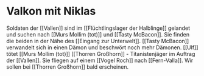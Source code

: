 # Valkon mit Niklas
Soldaten der [[Vallen]] sind im [[Flüchtlingslager der Halblinge]] gelandet und suchen nach [[Murs Mollim (tot)]] und [[Tasty McBacon]]. Sie finden die beiden in der Nähe des [[Eingang zur Unterwelt]]. [[Tasty McBacon]] verwandelt sich in einen Dämon und beschwört noch mehr Dämonen.
[[Ulf]] tötet [[Murs Mollim (tot)]]
[[Thorren Großhorn]] - Titanistenjäger im Auftrag der [[Vallen]]. Sie fliegen auf einem [[Vogel Roch]] nach [[Fern-Valla]].
Wir sollen bei [[Thorren Großhorn]] bald erscheinen.